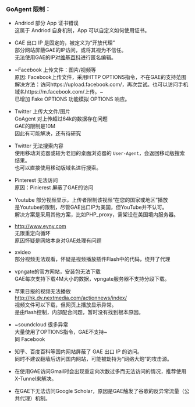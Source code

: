 
### GoAgent 限制：  
+ Andriod 部分 App 证书错误  
  这属于 Andriod 自身机制，App 可以自定义如何使用证书。  

+ GAE 出口 IP 是固定的，被定义为“开放代理”   
  部分网站屏蔽GAE的IP访问，或将其视为不信任。  
  无法使用GAE的IP对[维基百科](https://zh.wikipedia.org/wiki/Help:%E5%A6%82%E4%BD%95%E8%AE%BF%E9%97%AE%E7%BB%B4%E5%9F%BA%E7%99%BE%E7%A7%91#Hosts.E6.96.87.E4.BB.B6)进行匿名编辑。  

+ ~Facebook 上传文件：图片/视频等  
  原因: Facebook上传文件，采用HTTP OPTIONS指令，不在GAE的支持范围  
  解决方法：访问https://upload.facebook.com/，再次尝试。也可以访问手机域名https://m.facebook.com/上传。~  
  已增加 Fake OPTIONS 功能模拟 OPTIONS 响应。

+ Twitter 上传大文件/图片  
  GoAgent 对上传超过64k的数据存在问题  
  GAE的限制是10M  
  因此有可能解决，还有待研究  

+ Twitter 无法搜索内容  
  使用移动浏览器或较为老旧的桌面浏览器的 `User-Agent`，会返回移动版搜索结果。  
  也可以直接使用移动版域名进行搜索。  

+ Pinterest 无法访问  
  原因：Pinierest 屏蔽了GAE的访问  

+ Youtube 部分视频显示，上传者限制该视频“在您的国家或地区”播放  
  是Youtube的限制，尽管GAE出口IP为美国，但YouTube并不认可。  
  解决方案是采用其他方案，比如PHP_proxy，需架设在美国境内服务器。  

+ http://www.eyny.com   
  无限重定向循环  
  原因怀疑是网站本身对GAE处理有问题  

+ xvideo  
 部分视频无法观看，怀疑是视频播放插件Flash中的代码，绕开了代理
  
+ vpngate的官方网站，安装包无法下载  
  GAE每次支持下载4M大小的数据，vpngate服务器不支持分段下载。  

+ 苹果日报的视频无法播放  
  http://hk.dv.nextmedia.com/actionnews/index/  
  视频文件可以下载，但网页上播放显示异常。  
  是由flash控制，内部配合问题，暂时没有找到根本原因。  

+ ~soundcloud 很多异常  
  大量使用了OPTIONS指令，GAE不支持~  
  同 Facebook

+ 知乎、百度百科等国内网站屏蔽了 GAE 出口 IP 的访问。  
  同时不建议翻墙后访问国内网站，可能被劫持为“网络大炮”的攻击源。

+ 在使用GAE访问Gmail时会出现重定向次数过多而无法访问的情况，推荐使用X-Tunnel来解决。

+ 在GAE下无法访问Google Scholar，原因是GAE触发了谷歌的反异常流量（公共代理）机制。